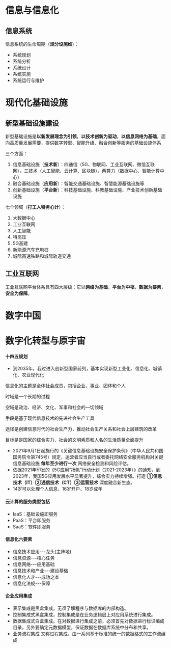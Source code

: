 # 信息与信息化
## 信息系统
信息系统的生命周期（**规分设施维**）：
- 系统规划
- 系统分析
- 系统设计
- 系统实施
- 系统运行与维护

# 现代化基础设施
## 新型基础设施建设
新型基础设施是**以新发展理念为引领**，**以技术创新为驱动**，**以信息网络为基础**，面向高质量发展需要，提供数字转型、智能升级、融合创新等服务的基础设施体系

三个方面：  
1. 信息基础设施（**技术新**）：四通信（5G、物联网、工业互联网、微信互联网），三技术（人工智能、云计算、区块链），两算力（数据中心、智能计算中心）
2. 融合基础设施（**应用新**）：智能交通基础设施、智慧能源基础设施等
3. 创新基础设施（**平台新**）：科技基础设施、科教基础设施、产业技术创新基础设施

七个领域（**打工人特务心计**）：  
1. 大数据中心
2. 工业互联网
3. 人工智能
4. 特高压
5. 5G基建
6. 新能源汽车充电桩
7. 城际高速铁路和城际轨道交通

## 工业互联网
工业互联网平台体系具有四大层级：它以**网络为基础**，**平台为中枢**，**数据为要素**，**安全为保障**。

# 数字中国

# 数字化转型与原宇宙



#### 十四五规划

- 到2035年，我过进入创新型国家前列，基本实现新型工业化、信息化、城镇化、农业现代化

信息化的主题是全体社会成员，包括企业、事业、团体和个人

时域是一个长期的过程

空域是政治、经济、文化、军事和社会的一切领域

手段是基于现代信息技术的先进社会生产工具

途径是创建信息时代的社会生产力，推动社会生产关系和社会上层建筑的改革

目标是是国家的综合实力、社会的文明素质和人名的生活质量全面提升

- 2021年9月1日起施行的《关键信息基础设施安全保护条例》（中华人民共和国国务院令第745号）规定，运营者应当自行或者委托网络安全服务机构对关键信息基础设施 **每年至少进行一次** 网络安全检测和风险评估。
- 依据2021年印发的《5G应用“扬帆”行动计划（2021-2023年）》的通知，到2023年，我国5G应用发展水平显著提升，综合实力持续增强。打造 **①信息技术（IT）②通信技术（CT）③运营技术** 深度融合新生态。
- 14岁可以处理个人信息、16岁开户、18岁成年




#### 云计算的服务类型包括

- IaaS：基础设施即服务
- PaaS：平台即服务
- SaaS：软件即服务



#### 信息化六要素

- 信息技术应用---龙头(主阵地)
- 信息资源---核心任务
- 信息网络---应用基础
- 信息技术和产业---建设基础
- 信息化人才---成功之本
- 信息化法规---保障



#### 企业应用集成

- 表示集成是黑盒集成，无须了解程序与数据库的内部构造。
- 控制集成式黑盒集成，控制集成是在业务逻辑层上对应用系统进行集成。
- 数据集成式白盒集成。在对数据进行集成之前，必须首先对数据进行标识编成目录，另外要确定元数据模型，保证数据在数据库系统中分布和共享。
- 业务流程集成 又称过程集成，由一系列基于标准的统一的数据格式的工作流组成
